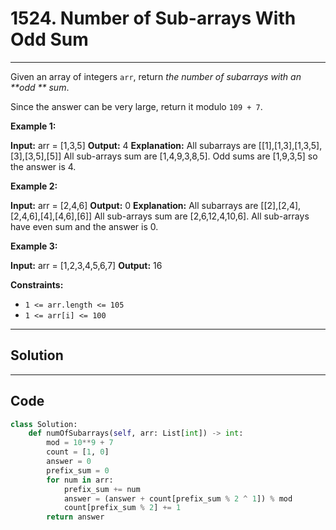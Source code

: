 # 1524. Number of Sub-arrays With Odd Sum

---

Given an array of integers `arr`, return _the number of subarrays with an **odd ** sum_.

Since the answer can be very large, return it modulo `109 + 7`.

 

**Example 1:**


**Input:** arr = [1,3,5]
**Output:** 4
**Explanation:** All subarrays are [[1],[1,3],[1,3,5],[3],[3,5],[5]]
All sub-arrays sum are [1,4,9,3,8,5].
Odd sums are [1,9,3,5] so the answer is 4.


**Example 2:**


**Input:** arr = [2,4,6]
**Output:** 0
**Explanation:** All subarrays are [[2],[2,4],[2,4,6],[4],[4,6],[6]]
All sub-arrays sum are [2,6,12,4,10,6].
All sub-arrays have even sum and the answer is 0.


**Example 3:**


**Input:** arr = [1,2,3,4,5,6,7]
**Output:** 16


 

**Constraints:**

  * `1 <= arr.length <= 105`
  * `1 <= arr[i] <= 100`

---

## Solution



---

## Code
```python
class Solution:
    def numOfSubarrays(self, arr: List[int]) -> int:
        mod = 10**9 + 7
        count = [1, 0]
        answer = 0
        prefix_sum = 0
        for num in arr:
            prefix_sum += num
            answer = (answer + count[prefix_sum % 2 ^ 1]) % mod
            count[prefix_sum % 2] += 1
        return answer
```